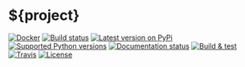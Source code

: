 # ${project}

[![Docker](https://img.shields.io/docker/v/${user}/${project})](https://hub.docker.com/repository/docker/${user}/${project})
[![Build status](https://img.shields.io/pypi/status/${project})](https://pypi.org/project/${project}/)
[![Latest version on PyPi](https://badge.fury.io/py/${project}.svg)](https://pypi.org/project/${project}/)
[![Supported Python versions](https://img.shields.io/pypi/pyversions/${project}.svg)](https://pypi.org/project/${project}/)
[![Documentation status](https://readthedocs.org/projects/${project}/badge/?version=latest&style=flat-square)](https://readthedocs.org/projects/${project})
[![Build & test](https://github.com/${user}/${project}/workflows/Build%20&%20test/badge.svg)](https://github.com/${user}/${project}/actions)
[![Travis](https://travis-ci.org/${user}/${project}.svg?branch=master)](https://travis-ci.org/${user}/${project})
[![License](https://img.shields.io/badge/License-Apache%202.0-blue.svg)](https://opensource.org/licenses/Apache-2.0)
